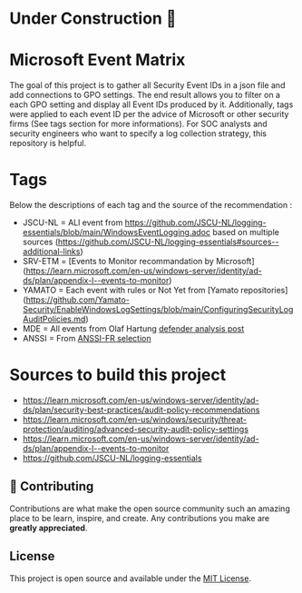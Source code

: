 # Under Construction :construction:

# Microsoft Event Matrix

The goal of this project is to gather all Security Event IDs in a json file and add connections to GPO settings. The end result allows you to filter on a each GPO setting and display all Event IDs produced by it. Additionally, tags were applied to each event ID per the advice of Microsoft or other security firms (See tags section for more informations). For SOC analysts and security engineers who want to specify a log collection strategy, this repository is helpful.
        
# Tags
Below the descriptions of each tag and the source of the recommendation :
- JSCU-NL = ALl event from https://github.com/JSCU-NL/logging-essentials/blob/main/WindowsEventLogging.adoc based on multiple sources (https://github.com/JSCU-NL/logging-essentials#sources--additional-links)
- SRV-ETM = [Events to Monitor recommandation by Microsoft] (https://learn.microsoft.com/en-us/windows-server/identity/ad-ds/plan/appendix-l--events-to-monitor)
- YAMATO = Each event with rules or Not Yet from [Yamato repositories] (https://github.com/Yamato-Security/EnableWindowsLogSettings/blob/main/ConfiguringSecurityLogAuditPolicies.md)
- MDE = All events from Olaf Hartung [defender analysis post](https://medium.com/falconforce/microsoft-defender-for-endpoint-internals-0x02-audit-settings-and-telemetry-1d0af3ebfb27)
- ANSSI = From [ANSSI-FR selection](https://github.com/ANSSI-FR/guide-journalisation-microsoft/blob/main/Standard_WEC_query.xml)

# Sources to build this project
- https://learn.microsoft.com/en-us/windows-server/identity/ad-ds/plan/security-best-practices/audit-policy-recommendations
- https://learn.microsoft.com/en-us/windows/security/threat-protection/auditing/advanced-security-audit-policy-settings
- https://learn.microsoft.com/en-us/windows-server/identity/ad-ds/plan/appendix-l--events-to-monitor
- https://github.com/JSCU-NL/logging-essentials


## 🍰 Contributing    
Contributions are what make the open source community such an amazing place to be learn, inspire, and create. Any contributions you make are **greatly appreciated**.

## License
This project is open source and available under the [MIT License](LICENSE).
